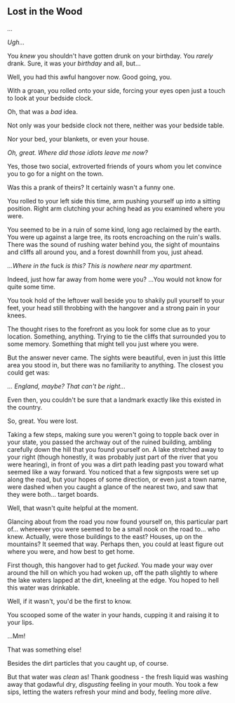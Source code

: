 ## Lost in the Wood

*...*

*Ugh...*

You *knew* you shouldn't have gotten drunk on your birthday. You *rarely* drank. Sure, it was your *birthday* and all, but...

Well, you had this awful hangover now. Good going, you.

With a groan, you rolled onto your side, forcing your eyes open just a touch to look at your bedside clock.

Oh, that was a *bad* idea.

Not only was your bedside clock not there, neither was your bedside table.

Nor your bed, your blankets, or even your house.

*Oh, great. Where did those idiots leave me now?*

Yes, those two social, extroverted friends of yours whom you let convince you to go for a night on the town.

Was this a prank of theirs? It certainly wasn't a funny one.

You rolled to your left side this time, arm pushing yourself up into a sitting position. Right arm clutching your aching head as you examined where you were.

You seemed to be in a ruin of some kind, long ago reclaimed by the earth. You were up against a large tree, its roots encroaching on the ruin's walls. There was the sound of rushing water behind you, the sight of mountains and cliffs all around you, and a forest downhill from you, just ahead.

*...Where in the* fuck *is this? This is nowhere near my apartment.*

Indeed, just how far away from home were you? ...You would not know for quite some time.

You took hold of the leftover wall beside you to shakily pull yourself to your feet, your head still throbbing with the hangover and a strong pain in your knees. 

The thought rises to the forefront as you look for some clue as to your location. Something, anything. Trying to tie the cliffs that surrounded you to some memory. Something that might tell you just where you were. 

But the answer never came. The sights were beautiful, even in just this little area you stood in, but there was no familiarity to anything. The closest you could get was:

_... England, maybe? That can't be right..._

Even then, you couldn't be sure that a landmark exactly like this existed in the country.

So, great. You were lost.

Taking a few steps, making sure you weren't going to topple back over in your state, you passed the archway out of the ruined building, ambling carefully down the hill that you found yourself on. A lake stretched away to your right (though honestly, it was probably just part of the river that you were hearing), in front of you was a dirt path leading past you toward what seemed like a way forward. You noticed that a few signposts were set up along the road, but your hopes of some direction, or even just a town name, were dashed when you caught a glance of the nearest two, and saw that they were both... target boards.

Well, that wasn't quite helpful at the moment.

Glancing about from the road you now found yourself on, this particular part of... whereever you were seemed to be a small nook on the road to... who knew. Actually, were those buildings to the east? Houses, up on the mountains? It seemed that way. Perhaps then, you could at least figure out where you were, and how best to get home.

First though, this hangover had to get *fucked*. You made your way over around the hill on which you had woken up, off the path slightly to where the lake waters lapped at the dirt, kneeling at the edge. You hoped to hell this water was drinkable.

Well, if it wasn't, you'd be the first to know.

You scooped some of the water in your hands, cupping it and raising it to your lips.

...Mm!

That was something else!

Besides the dirt particles that you caught up, of course.

But that water was *clean* as! Thank goodness - the fresh liquid was washing away that godawful dry, *disgusting* feeling in your mouth. You took a few sips, letting the waters refresh your mind and body, feeling more *alive*.


